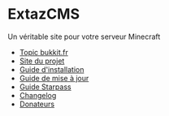 ExtazCMS
========
Un véritable site pour votre serveur Minecraft
* [Topic bukkit.fr](http://www.bukkit.fr/index.php/topic/15381-107-extazcms-un-v%C3%A9ritable-site-pour-votre-serveur-minecraft/)
* [Site du projet](http://cms.extaz-mc.fr/)
* [Guide d'installation](https://github.com/MrSaooty/ExtazCMS/wiki/Installation)
* [Guide de mise à jour](https://github.com/MrSaooty/ExtazCMS/wiki/Mise-%C3%A0-jour)
* [Guide Starpass](https://github.com/MrSaooty/ExtazCMS/wiki/Starpass)
* [Changelog](https://github.com/MrSaooty/ExtazCMS/blob/master/CHANGELOG.md)
* [Donateurs](https://github.com/MrSaooty/ExtazCMS/blob/master/DONATORS.md)